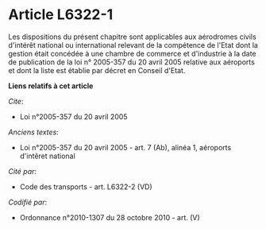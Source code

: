 # Article L6322-1

Les dispositions du présent chapitre sont applicables aux aérodromes civils d'intérêt national ou international relevant de
la compétence de l'Etat dont la gestion était concédée à une chambre de commerce et d'industrie à la date de publication de
la loi n° 2005-357 du 20 avril 2005 relative aux aéroports et dont la liste est établie par décret en Conseil d'Etat.

**Liens relatifs à cet article**

_Cite_:

  - Loi n°2005-357 du 20 avril 2005

_Anciens textes_:

  - Loi n°2005-357 du 20 avril 2005 - art. 7 (Ab), alinéa 1, aéroports d'intêret national

_Cité par_:

  - Code des transports - art. L6322-2 (VD)

_Codifié par_:

  - Ordonnance n°2010-1307 du 28 octobre 2010 - art. (V)
